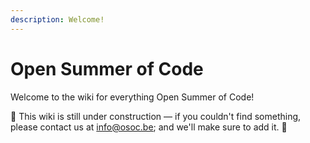 ```yaml
---
description: Welcome!
---
```


# Open Summer of Code

Welcome to the wiki for everything Open Summer of Code!

🚧 This wiki is still under construction — if you couldn't find something, please contact us at info@osoc.be; and we'll make sure to add it. 🚧





